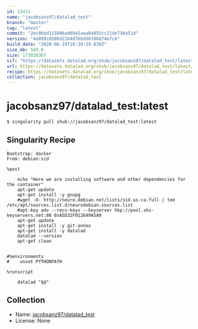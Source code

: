 ```yaml
---
id: 13411
name: "jacobsanz97/datalad_test"
branch: "master"
tag: "latest"
commit: "2ec0bbd115006ad6b41aaab4855cc21de730a51d"
version: "4a899c0586d2264d76bdd6706874efc6"
build_date: "2020-06-19T16:39:29.839Z"
size_mb: 503.0
size: 173838367
sif: "https://datasets.datalad.org/shub/jacobsanz97/datalad_test/latest/2020-06-19-2ec0bbd1-4a899c05/4a899c0586d2264d76bdd6706874efc6.sif"
url: https://datasets.datalad.org/shub/jacobsanz97/datalad_test/latest/2020-06-19-2ec0bbd1-4a899c05/
recipe: https://datasets.datalad.org/shub/jacobsanz97/datalad_test/latest/2020-06-19-2ec0bbd1-4a899c05/Singularity
collection: jacobsanz97/datalad_test
---
```


# jacobsanz97/datalad_test:latest

```bash
$ singularity pull shub://jacobsanz97/datalad_test:latest
```

## Singularity Recipe

```singularity
Bootstrap: docker
From: debian:sid

%post
 
	echo "Here we are installing software and other dependencies for the container"
	apt-get update
	apt-get install -y gnupg
	#wget -O- http://neuro.debian.net/lists/sid.us-ca.full | tee /etc/apt/sources.list.d/neurodebian.sources.list
	#apt-key adv --recv-keys --keyserver hkp://pool.sks-keyservers.net:80 0xA5D32F012649A5A9
	apt-get update
	apt-get install -y git-annex
	apt-get install -y datalad
	datalad --version
	apt-get clean
	

#%environments
#    unset PYTHONPATH

%runscript

    datalad "$@"
```

## Collection

 - Name: [jacobsanz97/datalad_test](https://github.com/jacobsanz97/datalad_test)
 - License: None

